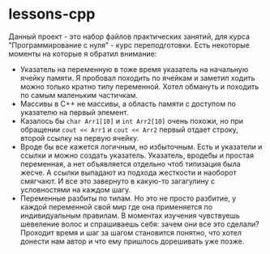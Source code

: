 # lessons-cpp
Данный проект - это набор файлов практических занятий, для курса "Программирование с нуля" -  курс переподготовки.
Есть некоторые моменты на которые я обратил внимание:

- Указатель на переменную в тоже время указатель на начальную ячейку памяти. Я пробовал походить по ячейкам и заметил ходить можно только кратно типу переменной. Хотел обмануть и походить по самым маленьким частичкам.
- Массивы в C++ не массивы, а область памяти с доступом по указателю на первый элемент.
- Казалось бы ```char Arr1[10]``` и ```int Arr2[10]``` очень похожи, но при обращении ```cout << Arr1``` и ```cout << Arr2``` первый отдает строку, второй ссылку на первую ячейку.
- Вроде бы все кажется логичным, но избыточным. Есть и указатели и ссылки и можно создать указатель. Указатель, вродебы и простая переменная, а нет объявляется отдельно чтоб типизация была жесче. А ссылки выпадают из подхода жесткости и наоборот смягчают. И все это завернуто в какую-то загагулину с условностями на каждом шагу.
- Переменные разбиты по типам. Но это не просто разбитие, у каждой переменной свой мир где она применяется по индивидуальным правилам. В моментах изучения чувствуешь шевеление волос и спрашиваешь себя: зачем они все это сделали? Проходит время и шаг за шагом становится понятно, что хотел донести нам автор и что ему пришлось дорешивать уже позже.